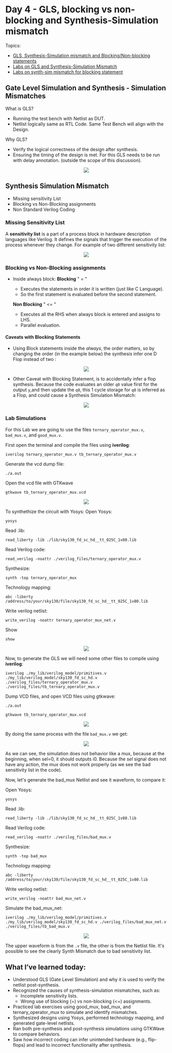 # Day 4 - GLS, blocking vs non-blocking and Synthesis-Simulation mismatch
Topics:
- [GLS, Synthesis-Simulation mismatch and Blocking/Non-blocking statements](#gate-level-simulation-and-synthesis---simulation-mismatches)
- [Labs on GLS and Synthesis-Simulation Mismatch](#lab-simulations)
- [Labs on synth-sim mismatch for blocking statement](#lab-simulations)

## Gate Level Simulation and Synthesis - Simulation Mismatches

What is GLS?
* Running the test bench with Netlist as DUT.
* Netlist logically same as RTL Code. Same Test Bench will align with the Design.

Why GLS?
* Verify the logical correctness of the design after synthesis.
* Ensuring the timing of the design is met. For this GLS needs to be run with delay annotation. (outside the scope of this discussion).

<p align="center">
  <img src="https://raw.githubusercontent.com/GustavoKanaiama/RTL-Design-and-Synthesis-using-sky130/refs/heads/main/Day_4/img/day4_img1.png"
  />
</p>

## Synthesis Simulation Mismatch
* Missing sensitivity List
* Blocking vs Non-Blocking assignments
* Non Standard Verilog Coding

### Missing Sensitivity List
A **sensitivity list** is a part of a process block in hardware description languages like Verilog. It defines the signals that trigger the execution of the process whenever they change. For example of two different sensitivity list:

<p align="center">
  <img src="https://raw.githubusercontent.com/GustavoKanaiama/RTL-Design-and-Synthesis-using-sky130/refs/heads/main/Day_4/img/day4_img2.png"
  />
</p>

### Blocking vs Non-Blocking assignments
* Inside always block:
    **Blocking** " = "
    - Executes the statements in order it is written (just like C Language).
    - So the first statement is evaluated before the second statement.

    **Non Blocking** " <= "
    - Executes all the RHS when always block is entered and assigns to LHS.
    - Parallel evaluation.

#### Caveats with Blocking Statements
* Using Block statements inside the _always_, the order matters, so by changing the order (in the example below) the synthesis infer one D Flop instead of two :

<p align="center">
  <img src="https://raw.githubusercontent.com/GustavoKanaiama/RTL-Design-and-Synthesis-using-sky130/refs/heads/main/Day_4/img/day4_img3.png"
  />
</p>

* Other Caveat with Blocking Statement, is to accidentally infer a flop synthesis. Because the code evaluates an older `q0` value first for the output `y`,and then update the `q0`, this 1 cycle storage for `q0` is inferred as a Flop, and could cause a Synthesis Simulation Mismatch:

<p align="center">
  <img src="https://raw.githubusercontent.com/GustavoKanaiama/RTL-Design-and-Synthesis-using-sky130/refs/heads/main/Day_4/img/day4_img4.png"
  />
</p>

### Lab Simulations
For this Lab we are going to use the files `ternary_operator_mux.v`, `bad_mux.v`, and `good_mux.v`.

First open the terminal and compile the files using **iverilog**:

```shell
iverilog ternary_operator_mux.v tb_ternary_operator_mux.v
```
Generate the vcd dump file:
```shell
./a.out
```
Open the vcd file with GTKwave
```shell
gtkwave tb_ternary_operator_mux.vcd
```

<p align="center">
  <img src="https://raw.githubusercontent.com/GustavoKanaiama/RTL-Design-and-Synthesis-using-sky130/refs/heads/main/Day_4/img/day4_img5.png"
  />
</p>

To synthethize the circuit with Yosys:
Open Yosys:
```shell
yosys
```
Read .lib:
```shell
read_liberty -lib ./lib/sky130_fd_sc_hd__tt_025C_1v80.lib
```

Read Verilog code:
```shell
read_verilog -noattr ./verilog_files/ternary_operator_mux.v
```
Synthesize:
```shell
synth -top ternary_operator_mux
```
Technology mapping:
```shell
abc -liberty /address/to/your/sky130/file/sky130_fd_sc_hd__tt_025C_1v80.lib
```
Write verilog netlist:
```shell
write_verilog -noattr ternary_operator_mux_net.v
```
Show
```shell
show
```

<p align="center">
  <img src="https://raw.githubusercontent.com/GustavoKanaiama/RTL-Design-and-Synthesis-using-sky130/refs/heads/main/Day_4/img/day4_img6.png"
  />
</p>

Now, to generate the GLS we will need some other files to compile using **iverilog**:

```shell
iverilog ./my_lib/verilog_model/primitives.v ./my_lib/verilog_model/sky130_fd_sc_hd.v ./verilog_files/ternary_operator_mux.v ./verilog_files/tb_ternary_operator_mux.v
```

Dump VCD files, and open VCD files using gtkwave:
```shell
./a.out

gtkwave tb_ternary_operator_mux.vcd
```

<p align="center">
  <img src="https://raw.githubusercontent.com/GustavoKanaiama/RTL-Design-and-Synthesis-using-sky130/refs/heads/main/Day_4/img/day4_img7.png"
  />
</p>

By doing the same process with the file `bad_mux.v` we get:

<p align="center">
  <img src="https://raw.githubusercontent.com/GustavoKanaiama/RTL-Design-and-Synthesis-using-sky130/refs/heads/main/Day_4/img/day4_img8.png"
  />
</p>

As we can see, the simulation does not behavior like a mux, because at the beginning, when sel=0, it should outputs i0. Because the _sel_ signal does not have any action, the mux does not work properly (as we see the bad sensitivity list in the code).

Now, let's generate the bad_mux Netlist and see it waveform, to compare it:

Open Yosys:
```shell
yosys
```
Read .lib:
```shell
read_liberty -lib ./lib/sky130_fd_sc_hd__tt_025C_1v80.lib
```

Read Verilog code:
```shell
read_verilog -noattr ./verilog_files/bad_mux.v
```
Synthesize:
```shell
synth -top bad_mux
```
Technology mapping:
```shell
abc -liberty /address/to/your/sky130/file/sky130_fd_sc_hd__tt_025C_1v80.lib
```
Write verilog netlist:
```shell
write_verilog -noattr bad_mux_net.v
```
Simulate the bad_mux_net:
```shell
iverilog ./my_lib/verilog_model/primitives.v ./my_lib/verilog_model/sky130_fd_sc_hd.v ./verilog_files/bad_mux_net.v ./verilog_files/tb_bad_mux.v

```

<p align="center">
  <img src="https://raw.githubusercontent.com/GustavoKanaiama/RTL-Design-and-Synthesis-using-sky130/refs/heads/main/Day_4/img/day4_img9.png"
  />
</p>

The upper waveform is from the `.v` file, the other is from the Netlist file. It's possible to see the clearly Synth Mismatch due to bad sensitivity list.

## What I’ve learned today:

* Understood GLS (Gate Level Simulation) and why it is used to verify the netlist post-synthesis.
* Recognized the causes of synthesis-simulation mismatches, such as:
  * Incomplete sensitivity lists.
  * Wrong use of blocking (=) vs non-blocking (<=) assignments.
* Practiced lab exercises using good_mux, bad_mux, and ternary_operator_mux to simulate and identify mismatches.
* Synthesized designs using Yosys, performed technology mapping, and generated gate-level netlists.
* Ran both pre-synthesis and post-synthesis simulations using GTKWave to compare behaviors.
* Saw how incorrect coding can infer unintended hardware (e.g., flip-flops) and lead to incorrect functionality after synthesis.
